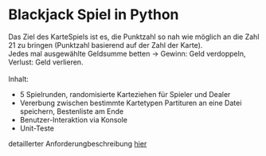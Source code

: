 # Blackjack Spiel in Python
Das Ziel des KarteSpiels ist es, die Punktzahl so nah wie möglich an die Zahl 21 zu bringen (Punktzahl basierend auf der Zahl der Karte). <br/>
Jedes mal ausgewählte Geldsumme betten -> Gewinn: Geld verdoppeln, Verlust: Geld verlieren. <br/><br/>
Inhalt: 
* 5 Spielrunden, randomisierte Karteziehen für Spieler und Dealer
* Vererbung zwischen bestimmte Kartetypen Partituren an eine Datei speichern, Bestenliste am Ende
* Benutzer-Interaktion via Konsole
* Unit-Teste

detaillerter Anforderungbeschreibung [hier](https://docs.google.com/document/d/e/2PACX-1vSHhXtZ-3vLxDbk5OoADNY_fxn511fhx4y1wD4VPSbdyLD-SNT2Q0ORaS9h3THuEU4S-S0N7HULYDWN/pub)
